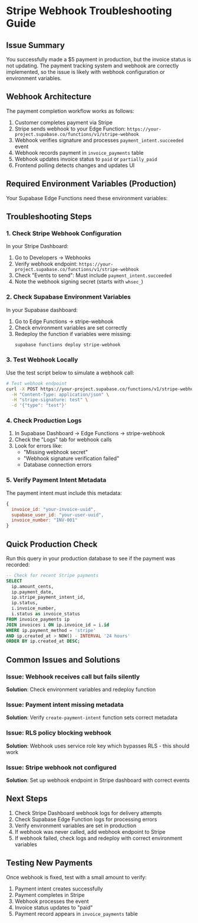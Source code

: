 # Stripe Webhook Troubleshooting Guide

## Issue Summary
You successfully made a $5 payment in production, but the invoice status is not updating. The payment tracking system and webhook are correctly implemented, so the issue is likely with webhook configuration or environment variables.

## Webhook Architecture
The payment completion workflow works as follows:
1. Customer completes payment via Stripe
2. Stripe sends webhook to your Edge Function: `https://your-project.supabase.co/functions/v1/stripe-webhook`
3. Webhook verifies signature and processes `payment_intent.succeeded` event
4. Webhook records payment in `invoice_payments` table
5. Webhook updates invoice status to `paid` or `partially_paid`
6. Frontend polling detects changes and updates UI

## Required Environment Variables (Production)
Your Supabase Edge Functions need these environment variables:


## Troubleshooting Steps

### 1. Check Stripe Webhook Configuration
In your Stripe Dashboard:
1. Go to Developers → Webhooks
2. Verify webhook endpoint: `https://your-project.supabase.co/functions/v1/stripe-webhook`
3. Check "Events to send": Must include `payment_intent.succeeded`
4. Note the webhook signing secret (starts with `whsec_`)

### 2. Check Supabase Environment Variables
In your Supabase dashboard:
1. Go to Edge Functions → stripe-webhook
2. Check environment variables are set correctly
3. Redeploy the function if variables were missing:
   ```bash
   supabase functions deploy stripe-webhook
   ```

### 3. Test Webhook Locally
Use the test script below to simulate a webhook call:

```bash
# Test webhook endpoint
curl -X POST https://your-project.supabase.co/functions/v1/stripe-webhook \
  -H "Content-Type: application/json" \
  -H "stripe-signature: test" \
  -d '{"type": "test"}'
```

### 4. Check Production Logs
1. In Supabase Dashboard → Edge Functions → stripe-webhook
2. Check the "Logs" tab for webhook calls
3. Look for errors like:
   - "Missing webhook secret"
   - "Webhook signature verification failed"
   - Database connection errors

### 5. Verify Payment Intent Metadata
The payment intent must include this metadata:
```javascript
{
  invoice_id: "your-invoice-uuid",
  supabase_user_id: "your-user-uuid",
  invoice_number: "INV-001"
}
```

## Quick Production Check
Run this query in your production database to see if the payment was recorded:

```sql
-- Check for recent Stripe payments
SELECT 
  ip.amount_cents,
  ip.payment_date,
  ip.stripe_payment_intent_id,
  ip.status,
  i.invoice_number,
  i.status as invoice_status
FROM invoice_payments ip
JOIN invoices i ON ip.invoice_id = i.id
WHERE ip.payment_method = 'stripe'
AND ip.created_at > NOW() - INTERVAL '24 hours'
ORDER BY ip.created_at DESC;
```

## Common Issues and Solutions

### Issue: Webhook receives call but fails silently
**Solution**: Check environment variables and redeploy function

### Issue: Payment intent missing metadata
**Solution**: Verify `create-payment-intent` function sets correct metadata

### Issue: RLS policy blocking webhook
**Solution**: Webhook uses service role key which bypasses RLS - this should work

### Issue: Stripe webhook not configured
**Solution**: Set up webhook endpoint in Stripe dashboard with correct events

## Next Steps
1. Check Stripe Dashboard webhook logs for delivery attempts
2. Check Supabase Edge Function logs for processing errors
3. Verify environment variables are set in production
4. If webhook was never called, add webhook endpoint to Stripe
5. If webhook failed, check logs and redeploy with correct environment variables

## Testing New Payments
Once webhook is fixed, test with a small amount to verify:
1. Payment intent creates successfully
2. Payment completes in Stripe
3. Webhook processes the event
4. Invoice status updates to "paid"
5. Payment record appears in `invoice_payments` table
